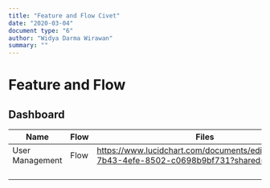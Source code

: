 ```yaml
---
title: "Feature and Flow Civet"
date: "2020-03-04"
document type: "6"
author: "Widya Darma Wirawan"
summary: ""
---
```


# Feature and Flow
## Dashboard
| **Name** | **Flow** | **Files** |
|------| -----| -----|
| User Management| Flow | https://www.lucidchart.com/documents/edit/dd0d4e46-7b43-4efe-8502-c0698b9bf731?shared=true& |
|  |  |  |
|  |  |  |
|  |  |  |
|  |  |  |
